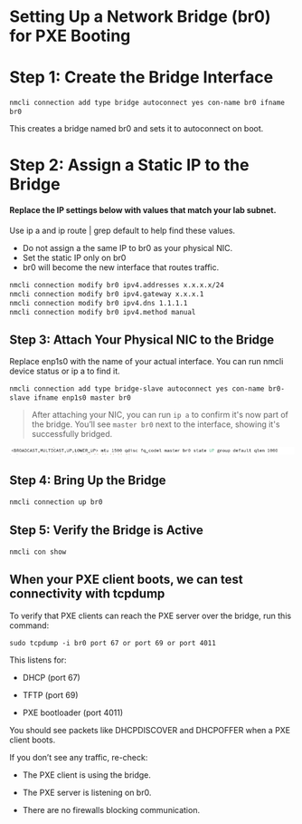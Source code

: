 # Setting Up a Network Bridge (br0) for PXE Booting

# Step 1: Create the Bridge Interface

```
nmcli connection add type bridge autoconnect yes con-name br0 ifname br0
```

This creates a bridge named br0 and sets it to autoconnect on boot.

# Step 2: Assign a Static IP to the Bridge

#### Replace the IP settings below with values that match your lab subnet.

Use ip a and ip route | grep default to help find these values.

- Do not assign a the same IP to br0 as your physical NIC.
- Set the static IP only on br0
- br0 will become the new interface that routes traffic. 

```
nmcli connection modify br0 ipv4.addresses x.x.x.x/24
nmcli connection modify br0 ipv4.gateway x.x.x.1
nmcli connection modify br0 ipv4.dns 1.1.1.1
nmcli connection modify br0 ipv4.method manual
```

## Step 3: Attach Your Physical NIC to the Bridge

Replace enp1s0 with the name of your actual interface. You can run nmcli device status or ip a to find it.

```
nmcli connection add type bridge-slave autoconnect yes con-name br0-slave ifname enp1s0 master br0
```

> After attaching your NIC, you can run `ip a` to confirm it's now part of the bridge.
> You’ll see `master br0` next to the interface, showing it's successfully bridged.

![NIC showing master br0](./images/ip-a-bridge-master.png)


## Step 4: Bring Up the Bridge

```
nmcli connection up br0
```

## Step 5: Verify the Bridge is Active

```
nmcli con show
```


## When your PXE client boots, we can test connectivity with tcpdump

To verify that PXE clients can reach the PXE server over the bridge, run this command:

```
sudo tcpdump -i br0 port 67 or port 69 or port 4011
```

This listens for:

- DHCP (port 67)

- TFTP (port 69)

- PXE bootloader (port 4011)

You should see packets like DHCPDISCOVER and DHCPOFFER when a PXE client boots.

If you don’t see any traffic, re-check:

- The PXE client is using the bridge.

- The PXE server is listening on br0.

- There are no firewalls blocking communication.


